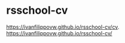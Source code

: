 # rsschool-cv
https://ivanfilippovw.github.io/rsschool-cv/cv. 
https://ivanfilippovw.github.io/rsschool-cv/
